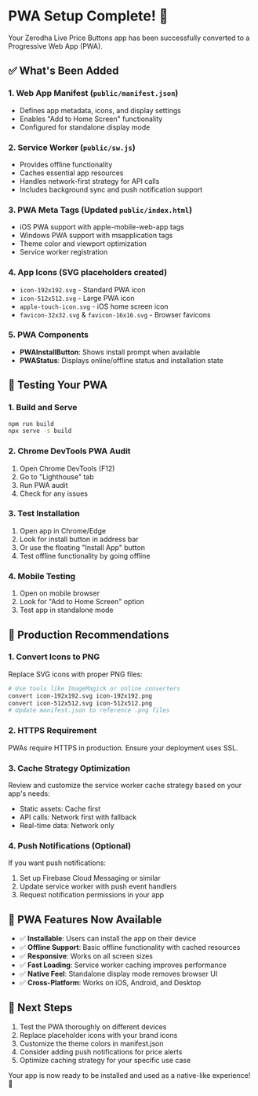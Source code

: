 # PWA Setup Complete! 🚀

Your Zerodha Live Price Buttons app has been successfully converted to a Progressive Web App (PWA).

## ✅ What's Been Added

### 1. **Web App Manifest** (`public/manifest.json`)
- Defines app metadata, icons, and display settings
- Enables "Add to Home Screen" functionality
- Configured for standalone display mode

### 2. **Service Worker** (`public/sw.js`)
- Provides offline functionality
- Caches essential app resources
- Handles network-first strategy for API calls
- Includes background sync and push notification support

### 3. **PWA Meta Tags** (Updated `public/index.html`)
- iOS PWA support with apple-mobile-web-app tags
- Windows PWA support with msapplication tags
- Theme color and viewport optimization
- Service worker registration

### 4. **App Icons** (SVG placeholders created)
- `icon-192x192.svg` - Standard PWA icon
- `icon-512x512.svg` - Large PWA icon
- `apple-touch-icon.svg` - iOS home screen icon
- `favicon-32x32.svg` & `favicon-16x16.svg` - Browser favicons

### 5. **PWA Components**
- **PWAInstallButton**: Shows install prompt when available
- **PWAStatus**: Displays online/offline status and installation state

## 🧪 Testing Your PWA

### 1. **Build and Serve**
```bash
npm run build
npx serve -s build
```

### 2. **Chrome DevTools PWA Audit**
1. Open Chrome DevTools (F12)
2. Go to "Lighthouse" tab
3. Run PWA audit
4. Check for any issues

### 3. **Test Installation**
1. Open app in Chrome/Edge
2. Look for install button in address bar
3. Or use the floating "Install App" button
4. Test offline functionality by going offline

### 4. **Mobile Testing**
1. Open on mobile browser
2. Look for "Add to Home Screen" option
3. Test app in standalone mode

## 🔧 Production Recommendations

### 1. **Convert Icons to PNG**
Replace SVG icons with proper PNG files:
```bash
# Use tools like ImageMagick or online converters
convert icon-192x192.svg icon-192x192.png
convert icon-512x512.svg icon-512x512.png
# Update manifest.json to reference .png files
```

### 2. **HTTPS Requirement**
PWAs require HTTPS in production. Ensure your deployment uses SSL.

### 3. **Cache Strategy Optimization**
Review and customize the service worker cache strategy based on your app's needs:
- Static assets: Cache first
- API calls: Network first with fallback
- Real-time data: Network only

### 4. **Push Notifications** (Optional)
If you want push notifications:
1. Set up Firebase Cloud Messaging or similar
2. Update service worker with push event handlers
3. Request notification permissions in your app

## 📱 PWA Features Now Available

- ✅ **Installable**: Users can install the app on their device
- ✅ **Offline Support**: Basic offline functionality with cached resources
- ✅ **Responsive**: Works on all screen sizes
- ✅ **Fast Loading**: Service worker caching improves performance
- ✅ **Native Feel**: Standalone display mode removes browser UI
- ✅ **Cross-Platform**: Works on iOS, Android, and Desktop

## 🚀 Next Steps

1. Test the PWA thoroughly on different devices
2. Replace placeholder icons with your brand icons
3. Customize the theme colors in manifest.json
4. Consider adding push notifications for price alerts
5. Optimize caching strategy for your specific use case

Your app is now ready to be installed and used as a native-like experience! 🎉
